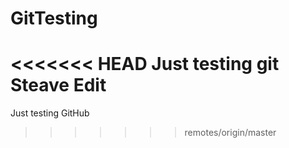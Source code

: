 # GitTesting
<<<<<<< HEAD
Just testing git 
Steave Edit
=======
Just testing GitHub
>>>>>>> remotes/origin/master
